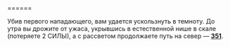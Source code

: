 ======

Убив первого нападающего, вам удается ускользнуть в темноту. До утра вы дрожите от ужаса, укрывшись в естественной нише в скале (потеряете 2 СИЛЫ), а с рассветом продолжаете путь на север — [**351**](#n_351).

